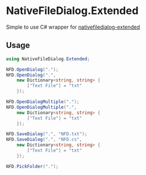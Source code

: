 # NativeFileDialog.Extended
Simple to use C# wrapper for [nativefiledialog-extended](https://github.com/btzy/nativefiledialog-extended)

## Usage
```csharp
using NativeFileDialog.Extended;

NFD.OpenDialog(".");
NFD.OpenDialog(".",
    new Dictionary<string, string> {
        ["Text File"] = "txt"
    });

NFD.OpenDialogMultiple(".");
NFD.OpenDialogMultiple(".",
    new Dictionary<string, string> {
        ["Text File"] = "txt"
    });

NFD.SaveDialog(".", "NFD.txt");
NFD.SaveDialog(".", "NFD.cs",
    new Dictionary<string, string> {
        ["Text File"] = "txt"
    });

NFD.PickFolder(".");
```